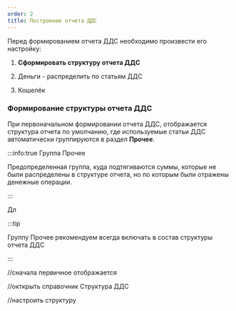 ```yaml
---
order: 2
title: Построение отчета ДДС
---
```


Перед формированием отчета ДДС необходимо произвести его настройку:

1. **Сформировать структуру отчета ДДС** 

2. Деньги - распределить по статьям ДДС

3. Кошелёк



### Формирование структуры отчета ДДС 

При первоначальном формировании отчета ДДС, отображается структура отчета по умолчанию, где используемые статьи ДДС автоматически группируются в раздел **Прочее**.

:::info:true Группа Прочее 

Предопределенная группа, куда подтягиваются суммы, которые не были распределены в структуре отчета, но по которым были отражены денежные операции.

:::

Дл

:::tip 

Группу Прочее рекомендуем всегда включать в состав структуры отчета ДДС

:::



//сначала первичное отображается

//окткрыть справочник Структура ДДС

//настроить структуру 